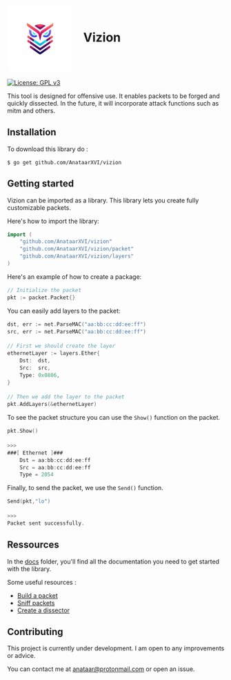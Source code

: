 # <img src="docs/vizion.png" width="150" valign="middle" alt="Vizion" /> &nbsp;&nbsp; Vizion

[![License: GPL v3](https://img.shields.io/badge/License-GPL%20v3-blue.svg)](LICENSE)

This tool is designed for offensive use. It enables packets to be forged and quickly dissected. In the future, it will incorporate attack functions such as mitm and others.

## Installation 

To download this library do :

```
$ go get github.com/AnataarXVI/vizion
```

## Getting started

Vizion can be imported as a library. This library lets you create fully customizable packets. 

Here's how to import the library:

```go
import (
    "github.com/AnataarXVI/vizion"
    "github.com/AnataarXVI/vizion/packet"
    "github.com/AnataarXVI/vizion/layers"
)
```


Here's an example of how to create a package: 

```go
// Initialize the packet
pkt := packet.Packet{}
```

You can easily add layers to the packet:

```go
dst, err := net.ParseMAC("aa:bb:cc:dd:ee:ff")
src, err := net.ParseMAC("aa:bb:cc:dd:ee:ff")

// First we should create the layer
ethernetLayer := layers.Ether{
    Dst:  dst,
    Src:  src,
    Type: 0x0806,
}

// Then we add the layer to the packet
pkt.AddLayers(&ethernetLayer)
```

To see the packet structure you can use the `Show()` function on the packet.

```go
pkt.Show()

>>>
###[ Ethernet ]###
	Dst = aa:bb:cc:dd:ee:ff
	Src = aa:bb:cc:dd:ee:ff
	Type = 2054
```

Finally, to send the packet, we use the `Send()` function.

```go
Send(pkt,"lo")

>>>
Packet sent successfully.
```

## Ressources

In the [docs](./docs) folder, you'll find all the documentation you need to get started with the library.

Some useful resources :

- [Build a packet](./docs/Build_packet.md)
- [Sniff packets](./docs/Sniff_packet.md)
- [Create a dissector](./docs/Create_dissector.md)



## Contributing

This project is currently under development. I am open to any improvements or advice. 

You can contact me at anataar@protonmail.com or open an issue.